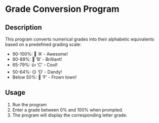 # Grade Conversion Program

## Description
This program converts numerical grades into their alphabetic equivalents based on a predefined grading scale:
- 90-100%: 🎉 ‘A’ - Awesome!
- 80-89%: 🌟 ‘B’ - Brilliant!
- 65-79%: 👍 ‘C’ - Cool!
- 50-64%: 😐 ‘D’ - Dandy!
- Below 50%: 🚫 ‘F’ - Frown town!

## Usage
1. Run the program 
2. Enter a grade between 0% and 100% when prompted.
3. The program will display the corresponding letter grade.


